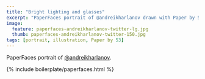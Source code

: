 ```yaml
---
title: "Bright lighting and glasses"
excerpt: "PaperFaces portrait of @andreikharlanov drawn with Paper by 53 on an iPad."
image: 
  feature: paperfaces-andreikharlanov-twitter-lg.jpg
  thumb: paperfaces-andreikharlanov-twitter-150.jpg
tags: [portrait, illustration, Paper by 53]
---
```


PaperFaces portrait of [@andreikharlanov](http://twitter.com/andreikharlanov).

{% include boilerplate/paperfaces.html %}
